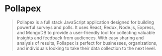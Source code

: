 # Pollapex
> Pollapex is a full stack JavaScript application designed for building powerful surveys and polls. It uses React, Redux, Node.js, Express, and MongoDB to provide a user-friendly tool for collecting valuable insights and feedback from audiences. With easy sharing and analysis of results, Pollapex is perfect for businesses, organizations, and individuals looking to take their data collection to the next level.
